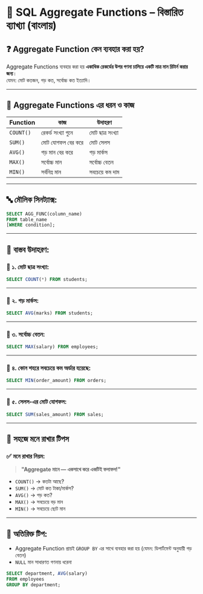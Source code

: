 # 🧮 SQL Aggregate Functions – বিস্তারিত ব্যাখ্যা (বাংলায়)

## ❓ Aggregate Function কেন ব্যবহার করা হয়?
Aggregate Functions ব্যবহার করা হয় **একাধিক রেকর্ডের উপর গণনা চালিয়ে একটি মাত্র মান রিটার্ন করার জন্য**।  
যেমন: মোট কতজন, গড় কত, সর্বোচ্চ কত ইত্যাদি।

---

## 🧠 Aggregate Functions এর ধরন ও কাজ

| Function | কাজ | উদাহরণ |
|----------|------|---------|
| `COUNT()` | রেকর্ড সংখ্যা গুনে | মোট ছাত্র সংখ্যা |
| `SUM()` | মোট যোগফল বের করে | মোট সেলস |
| `AVG()` | গড় মান বের করে | গড় মার্কস |
| `MAX()` | সর্বোচ্চ মান | সর্বোচ্চ বেতন |
| `MIN()` | সর্বনিম্ন মান | সবচেয়ে কম দাম |

---

## 🔤 মৌলিক সিনট্যাক্স:
```sql
SELECT AGG_FUNC(column_name)
FROM table_name
[WHERE condition];
```

---

## 🔎 বাস্তব উদাহরণ:

### 🔹 ১. মোট ছাত্র সংখ্যা:
```sql
SELECT COUNT(*) FROM students;
```

---

### 🔹 ২. গড় মার্কস:
```sql
SELECT AVG(marks) FROM students;
```

---

### 🔹 ৩. সর্বোচ্চ বেতন:
```sql
SELECT MAX(salary) FROM employees;
```

---

### 🔹 ৪. কোন শহরে সবচেয়ে কম অর্ডার হয়েছে:
```sql
SELECT MIN(order_amount) FROM orders;
```

---

### 🔹 ৫. সেলস-এর মোট যোগফল:
```sql
SELECT SUM(sales_amount) FROM sales;
```

---

## 📌 সহজে মনে রাখার টিপস

### ✅ মনে রাখার নিয়ম:
> **"Aggregate মানে — একসাথে করে একটিই ফলাফল!"**

- `COUNT()` → কতটা আছে?  
- `SUM()` → মোট কত টাকা/মার্কস?  
- `AVG()` → গড় কত?  
- `MAX()` → সবচেয়ে বড় মান  
- `MIN()` → সবচেয়ে ছোট মান

---

## 🔐 অতিরিক্ত টিপ:
* Aggregate Function প্রায়ই `GROUP BY` এর সাথে ব্যবহার করা হয় (যেমন: ডিপার্টমেন্ট অনুযায়ী গড় বেতন)
* `NULL` মান সাধারণত গণনায় ধরেনা

```sql
SELECT department, AVG(salary)
FROM employees
GROUP BY department;
```

